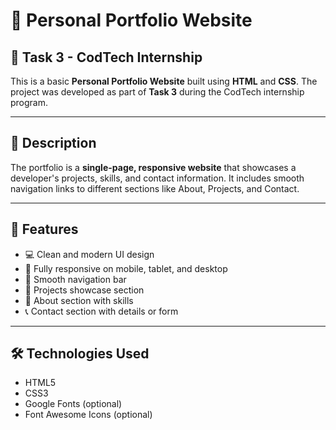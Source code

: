 # 💼 Personal Portfolio Website

## 📌 Task 3 - CodTech Internship

This is a basic **Personal Portfolio Website** built using **HTML** and **CSS**. The project was developed as part of **Task 3** during the CodTech internship program.

---

## 📄 Description

The portfolio is a **single-page, responsive website** that showcases a developer's projects, skills, and contact information. It includes smooth navigation links to different sections like About, Projects, and Contact.

---

## 🚀 Features

- 💻 Clean and modern UI design
- 📱 Fully responsive on mobile, tablet, and desktop
- 🧭 Smooth navigation bar
- 📂 Projects showcase section
- 📇 About section with skills
- 📞 Contact section with details or form

---

## 🛠️ Technologies Used

- HTML5
- CSS3
- Google Fonts (optional)
- Font Awesome Icons (optional)



